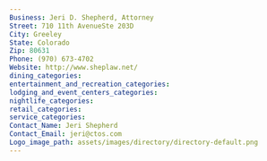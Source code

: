 ```yaml
---
Business: Jeri D. Shepherd, Attorney
Street: 710 11th AvenueSte 203D
City: Greeley
State: Colorado
Zip: 80631
Phone: (970) 673-4702
Website: http://www.sheplaw.net/
dining_categories: 
entertainment_and_recreation_categories: 
lodging_and_event_centers_categories: 
nightlife_categories: 
retail_categories: 
service_categories: 
Contact_Name: Jeri Shepherd
Contact_Email: jeri@ctos.com
Logo_image_path: assets/images/directory/directory-default.png
---
```

